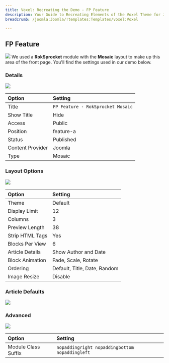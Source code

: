 ```yaml
---
title: Voxel: Recreating the Demo - FP Feature
description: Your Guide to Recreating Elements of the Voxel Theme for Joomla
breadcrumb: /joomla:Joomla/!templates:Templates/voxel:Voxel

---
```


FP Feature
-----
![][demo]
We used a **RokSprocket** module with the **Mosaic** layout to make up this area of the front page. You'll find the settings used in our demo below.

### Details
![][demo2]

| Option           | Setting                           |  
| :--------------- | :-------------------------------- |  
| Title            | `FP Feature - RokSprocket Mosaic` |  
| Show Title       | Hide                              |  
| Access           | Public                            |  
| Position         | feature-a                         |  
| Status           | Published                         |  
| Content Provider | Joomla                            |  
| Type             | Mosaic                            |  

### Layout Options
![][demo3]

| Option          | Setting                      |  
| :-------------- | :--------------------------- |  
| Theme           | Default                      |  
| Display Limit   | 12                           |  
| Columns         | 3                            |  
| Preview Length  | 38                           |  
| Strip HTML Tags | Yes                          |  
| Blocks Per View | 6                            |  
| Article Details | Show Author and Date         |  
| Block Animation | Fade, Scale, Rotate          |  
| Ordering        | Default, Title, Date, Random |  
| Image Resize    | Disable                      |  

### Article Defaults
![][demo4]

### Advanced
![][demo5]

| Option              | Setting                                        |  
| :------------------ | :--------------------------------------------- |  
| Module Class Suffix | `nopaddingright nopaddingbottom nopaddingleft` |  

[demo]: assets/demo_3.jpeg
[demo2]: assets/voxfeature_1.jpeg
[demo3]: assets/voxfeature_2.jpeg
[demo4]: assets/voxfeature_3.jpeg
[demo5]: assets/voxfeature_4.jpeg